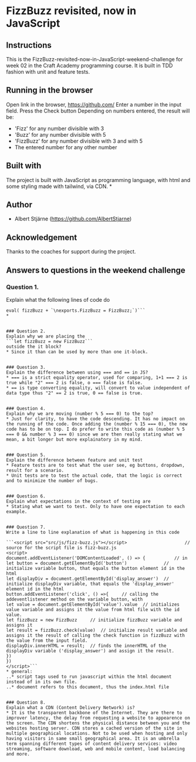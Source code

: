 # FizzBuzz revisited, now in JavaScript

## Instructions
This is the FizzBuzz-revisited-now-in-JavaScript-weekend-challenge for week 02 in the Craft Academy programming course. It is built in TDD fashion with unit and feature tests.


## Running in the browser
Open link in the browser, https://github.com/
Enter a number in the input field.
Press the Check button
Depending on numbers entered, the result will be:
 - 'Fizz' for any number divisible with 3
 - 'Buzz' for any number divisible with 5
 - 'FizzBuzz' for any number divisible with 3 and with 5
 - The entered number for any other number

## Built with
The project is built with JavaScript as programming language, with html and some styling made with tailwind, via CDN.
* 

## Author
* Albert Stjärne (https://github.com/AlbertStjarne)

## Acknowledgement
Thanks to the coaches for support during the project. 


## Answers to questions in the weekend challenge

### Question 1.
Explain what the following lines of code do

```let  fizzBuzz = fs.readFileSync('./src/js/fizz-buzz.js');
eval( fizzBuzz + `\nexports.FizzBuzz = FizzBuzz;`)```
* 


### Question 2.
Explain why we are placing the
```let fizzBuzz = new FizzBuzz```
outside the it block?
* Since it than can be used by more than one it-block.


### Question 3.
Explain the difference between using === and == in JS?
* === is a strict equality operator, used for comparing, 1+1 === 2 is true while "2" === 2 is false, o === false is false.
* == is type converting equality, will convert to value independent of data type thus "2" == 2 is true, 0 == false is true.


### Question 4.
Explain why we are moving (number % 5 === 0) to the top?
* Just for clarity, to have the code descending. It has no impact on the running of the code. Once adding the (number % 15 === 0), the new code has to be on top. I do prefer to write this code as (number % 5 === 0 && number % 3 === 0) since we are then really stating what we mean, a bit longer but more explainatory in my mind.


### Question 5.
Explain the difference between feature and unit test
* Feature tests are to test what the user see, eg buttons, dropdown, result for a scenario.
* Unit tests are to test the actual code, that the logic is correct and to minimize the number of bugs.


### Question 6.
Explain what expectations in the context of testing are
* Stating what we want to test. Only to have one expectation to each example.


### Question 7.
Write a line to line explanation of what is happening in this code

```<script src="src/js/fizz-buzz.js"></script>                      // source for the script file is fizz-buzz.js
<script>
document.addEventListener('DOMContentLoaded', () => {           // in 
let button = document.getElementById('button')              // initialize variable button, that equals the button element id in the html
let displayDiv = document.getElementById('display_answer')  // initialize displayDiv variable, that equals the 'display_answer' element id in the html
button.addEventListener('click', () =>{     // calling the addeventlistener method on the variable button, with  
let value = document.getElementById('value').value  // initializes value variable and assigns it the value from html file with the id value.
let fizzBuzz = new FizzBuzz     // initialize fizzBuzz variable and assigns it 
let result = fizzBuzz.check(value)  // initialize result variable and assigns it the result of calling the check function in fizzBuzz with the value from the input field.
displayDiv.innerHTML = result;  // finds the innerHTML of the displayDiv variable ('display_answer') and assign it the result.
})
})
</script>```
* general:
..* script tags used to run javascript within the html document instead of in its own file.
..* document refers to this document, thus the index.html file


### Question 8.
Explain what a CDN (Content Delivery Network) is?
* It is the transparent backbone of the Internet. They are there to improver latency, the delay from requesting a website to appearence on the screen. The CDN shortens the physical distance between you and the websites hosting server. CDN stores a cached version of the site in multiple geographical locations. Not to be used when hosting and only having visitors in same small geographical area. It is an umbrella term spanning different types of content delivery services: video streaming, software download, web and mobile content, load balancing and more.